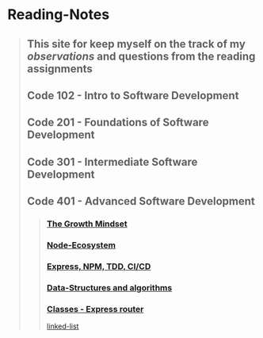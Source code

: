 # Reading-Notes
>
> ## This site for keep myself on **the track of my _observations_ and questions from the reading assignments**
>
> ## Code 102 - Intro to Software Development
> ## Code 201 - Foundations of Software Development
> ## Code 301 - Intermediate Software Development
> ## Code 401 - Advanced Software Development
>>  ### [The Growth Mindset](read-1.md)
>>   
>>  ### [Node-Ecosystem](Node-Ecosystem.md)
>>   
>> ###  [Express, NPM, TDD, CI/CD](Express.md)
>>   
>> ###  [Data-Structures and algorithms](Data-Structures.md)
>> 
>> ### [Classes - Express router](classes-router.md)
>> 
>> [linked-list](linked-list.md)
